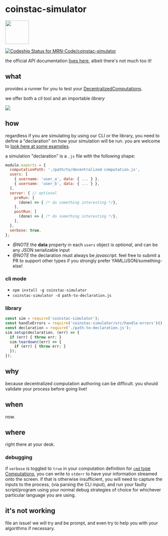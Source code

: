 # coinstac-simulator

<img src="https://raw.githubusercontent.com/MRN-Code/coinstac-common/master/img/coinstac.png" height="75px" />

[ ![Codeship Status for MRN-Code/coinstac-simulator](https://codeship.com/projects/370d2330-d2b2-0133-5da2-5e07c373472b/status?branch=master)](https://codeship.com/projects/141922)

the official API documentation [lives here](http://mrn-code.github.io/coinstac-simulator/), albeit there's not much too it!

## what

provides a runner for you to test your [DecentralizedComputations](http://mrn-code.github.io/coinstac-common/DecentralizedComputation.html).

we offer both a *cli* tool and an importable *library*

<img src="https://raw.githubusercontent.com/MRN-Code/coinstac-simulator/master/media/demo-capture.gif" />

## how

regardless if you are simulating by using our CLI or the library, you need to define a "declaration" on how your simulation will be run.  you are welcome to [look here at some examples](https://github.com/MRN-Code/coinstac-decentralized-algorithm-integration/blob/master/test/declarations/).

a simulation "declaration" is a `.js` file with the following shape:

```js
module.exports = {
  computationPath: './path/to/decentralized-computation.js',
  users: [
    { username: 'user_a', data: { ... } },
    { username: 'user_b', data: { ... } },
  ],
  server: { // optional
    preRun: [
      (done) => { /* do something interesting */},
    ],
    postRun: [
      (done) => { /* do something interesting */},
    ],
  },
  verbose: true,
};
```
 - _@NOTE_ the **data** property in each `users` object is _optional_, and can be any JSON serializable input
 - _@NOTE_ the declaration must always be _javascript_.  feel free to submit a PR to support other types if you strongly prefer YAML/JSON/something-else!

### cli mode

- `npm install -g coinstac-simulator`
- `coinstac-simulator -d path-to-declaration.js`

### library

```js
const sim = require('coinstac-simulator');
const handleErrors = require('coinstac-simulator/src/handle-errors')();
const declaration = require('./path-to-declaration.js');
sim.setup(declaration, (err) => {
  if (err) { throw err; }
  sim.teardown((err) => {
    if (err) { throw err; }
  });
});
```

## why

because decentralized computation authoring can be difficult.  you should validate your process before going live!

## when

now.

## where

right there at your desk.

### debugging

if `verbose` is toggled to `true` in your computation definition for [`cmd` type Computations](http://mrn-code.github.io/coinstac-common/CommandComputation.html), you can write to `stderr` to have your information streamed onto the screen.  if that is otherwise insufficient, you will need to capture the inputs to the process, (via parsing the CLI input), and run your faulty script/program using your normal debug strategies of choice for whichever particular language you are using.

## it's not working

file an issue!  we will try and be prompt, and even try to help you with your algorithms if necessary.
